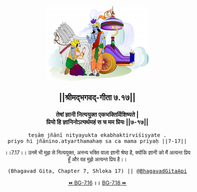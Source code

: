 <center><img src="../../asset/BG.png" alt="#API #bhagavadgitaapi #slok #nodejs #js #api #gitaapi #krishna #hinduism #vedic #ISKCON #shreemadbhagavadgita #technology"/>
<h2>||श्रीमद्‍भगवद्‍-गीता ७.१७||</h2>
<h3>तेषां ज्ञानी नित्ययुक्त एकभक्तिर्विशिष्यते |<br/>प्रियो हि ज्ञानिनोऽत्यर्थमहं स च मम प्रियः ||७-१७||</h3>
<pre>teṣāṃ jñānī nityayukta ekabhaktirviśiṣyate .<br/>priyo hi jñānino.atyarthamahaṃ sa ca mama priyaḥ ||7-17||</pre>
<p>।।7.17।। उनमें भी मुझ से नित्ययुक्त, अनन्य भक्ति वाला ज्ञानी श्रेष्ठ है, क्योंकि ज्ञानी को मैं अत्यन्त प्रिय हूँ और वह मुझे अत्यन्त प्रिय है।।</p>
<pre>(Bhagavad Gita, Chapter 7, Shloka 17) || <a href="https://twitter.com/bhagavadgitaapi">@BhagavadGitaApi</a></pre><a href="../../7/16">⏪  BG-7.16</a><b>        ।।        </b><a href="../../7/18">BG-7.18  ⏩</a></center>